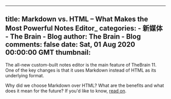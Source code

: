 
---
title: Markdown vs. HTML – What Makes the Most Powerful Notes Editor_
categories: 
    - 新媒体
    - The Brain - Blog
author: The Brain - Blog
comments: false
date: Sat, 01 Aug 2020 00:00:00 GMT
thumbnail: 
---

<div>   
<div class="center">
        <p>The all-new custom-built notes editor is the main feature of TheBrain 11. One of the key changes is that it uses Markdown instead of HTML as its underlying format.</p>
<p>Why did we choose Markdown over HTML? What are the benefits and what does it mean for the future? If you'd like to know, <a href="https://www.thebrain.com/blog/markdown-vs-html-fight">read on</a>.</p>
      </div>
    
    
</div>
            